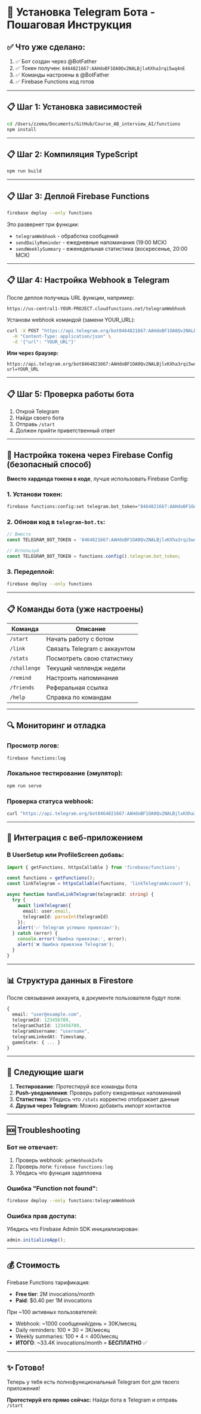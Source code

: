 # 🤖 Установка Telegram Бота - Пошаговая Инструкция

## ✅ Что уже сделано:

1. ✅ Бот создан через @BotFather
2. ✅ Токен получен: `8464821667:AAHdoBF1OA0Qv2NALBjlxKXha3rqi5wq4nE`
3. ✅ Команды настроены в @BotFather
4. ✅ Firebase Functions код готов

---

## 📋 Шаг 1: Установка зависимостей

```bash
cd /Users/zzema/Documents/GitHub/Course_AB_interview_AI/functions
npm install
```

---

## 📋 Шаг 2: Компиляция TypeScript

```bash
npm run build
```

---

## 📋 Шаг 3: Деплой Firebase Functions

```bash
firebase deploy --only functions
```

Это развернет три функции:
- `telegramWebhook` - обработка сообщений
- `sendDailyReminder` - ежедневные напоминания (19:00 МСК)
- `sendWeeklySummary` - еженедельная статистика (воскресенье, 20:00 МСК)

---

## 📋 Шаг 4: Настройка Webhook в Telegram

После деплоя получишь URL функции, например:
```
https://us-central1-YOUR-PROJECT.cloudfunctions.net/telegramWebhook
```

Установи webhook командой (замени YOUR_URL):

```bash
curl -X POST "https://api.telegram.org/bot8464821667:AAHdoBF1OA0Qv2NALBjlxKXha3rqi5wq4nE/setWebhook" \
  -H "Content-Type: application/json" \
  -d '{"url": "YOUR_URL"}'
```

**Или через браузер:**
```
https://api.telegram.org/bot8464821667:AAHdoBF1OA0Qv2NALBjlxKXha3rqi5wq4nE/setWebhook?url=YOUR_URL
```

---

## 📋 Шаг 5: Проверка работы бота

1. Открой Telegram
2. Найди своего бота
3. Отправь `/start`
4. Должен прийти приветственный ответ

---

## 🔧 Настройка токена через Firebase Config (безопасный способ)

**Вместо хардкода токена в коде**, лучше использовать Firebase Config:

### 1. Установи токен:
```bash
firebase functions:config:set telegram.bot_token="8464821667:AAHdoBF1OA0Qv2NALBjlxKXha3rqi5wq4nE"
```

### 2. Обнови код в `telegram-bot.ts`:
```typescript
// Вместо
const TELEGRAM_BOT_TOKEN = '8464821667:AAHdoBF1OA0Qv2NALBjlxKXha3rqi5wq4nE';

// Используй
const TELEGRAM_BOT_TOKEN = functions.config().telegram.bot_token;
```

### 3. Передеплой:
```bash
firebase deploy --only functions
```

---

## 📋 Команды бота (уже настроены)

| Команда | Описание |
|---------|----------|
| `/start` | Начать работу с ботом |
| `/link` | Связать Telegram с аккаунтом |
| `/stats` | Посмотреть свою статистику |
| `/challenge` | Текущий челлендж недели |
| `/remind` | Настроить напоминания |
| `/friends` | Реферальная ссылка |
| `/help` | Справка по командам |

---

## 🔍 Мониторинг и отладка

### Просмотр логов:
```bash
firebase functions:log
```

### Локальное тестирование (эмулятор):
```bash
npm run serve
```

### Проверка статуса webhook:
```bash
curl "https://api.telegram.org/bot8464821667:AAHdoBF1OA0Qv2NALBjlxKXha3rqi5wq4nE/getWebhookInfo"
```

---

## 🔄 Интеграция с веб-приложением

### В UserSetup или ProfileScreen добавь:

```typescript
import { getFunctions, httpsCallable } from 'firebase/functions';

const functions = getFunctions();
const linkTelegram = httpsCallable(functions, 'linkTelegramAccount');

async function handleLinkTelegram(telegramId: string) {
  try {
    await linkTelegram({ 
      email: user.email, 
      telegramId: parseInt(telegramId) 
    });
    alert('✅ Telegram успешно привязан!');
  } catch (error) {
    console.error('Ошибка привязки:', error);
    alert('❌ Ошибка привязки Telegram');
  }
}
```

---

## 📊 Структура данных в Firestore

После связывания аккаунта, в документе пользователя будут поля:

```typescript
{
  email: "user@example.com",
  telegramId: 123456789,
  telegramChatId: 123456789,
  telegramUsername: "username",
  telegramLinkedAt: Timestamp,
  gameState: { ... }
}
```

---

## 🎯 Следующие шаги

1. **Тестирование**: Протестируй все команды бота
2. **Push-уведомления**: Проверь работу ежедневных напоминаний
3. **Статистика**: Убедись что `/stats` корректно отображает данные
4. **Друзья через Telegram**: Можно добавить импорт контактов

---

## 🆘 Troubleshooting

### Бот не отвечает:
1. Проверь webhook: `getWebhookInfo`
2. Проверь логи: `firebase functions:log`
3. Убедись что функция задеплоена

### Ошибка "Function not found":
```bash
firebase deploy --only functions:telegramWebhook
```

### Ошибка прав доступа:
Убедись что Firebase Admin SDK инициализирован:
```typescript
admin.initializeApp();
```

---

## 💰 Стоимость

Firebase Functions тарификация:
- **Free tier**: 2M invocations/month
- **Paid**: $0.40 per 1M invocations

При ~100 активных пользователей:
- Webhook: ~1000 сообщений/день = 30K/месяц
- Daily reminders: 100 * 30 = 3K/месяц
- Weekly summaries: 100 * 4 = 400/месяц
- **ИТОГО**: ~33.4K invocations/month = **БЕСПЛАТНО** ✅

---

## ✨ Готово!

Теперь у тебя есть полнофункциональный Telegram бот для твоего приложения!

**Протестируй его прямо сейчас:** Найди бота в Telegram и отправь `/start`

